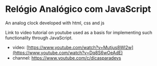 # Relógio Analógico com JavaScript

An analog clock developed with html, css and js

Link to video tutorial on youtube used as a basis for implementing such functionality through JavaScript.
- video: [https://www.youtube.com/watch?v=Mutjus8WI2w](https://www.youtube.com/watch?v=Dq8S6wOeAdE)
- channel: https://www.youtube.com/c/dicasparadevs
